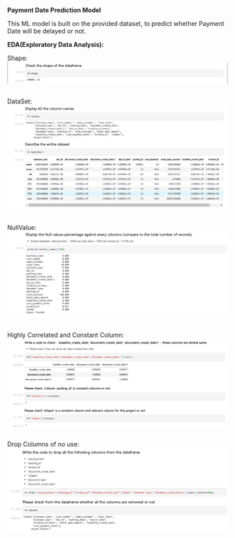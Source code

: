 **Payment Date Prediction Model**

This ML model is built on the provided dataset, to predict whether Payment Date will be delayed or not. 

**EDA(Exploratory Data Analysis):**
<p>
Shape:
<img align="left" alt="shapeEDA" src="https://github.com/Jks08/Payment-Date-Prediction/blob/main/Assets/Images/shapeEDA.png" /></p>
<p>&nbsp;</p>
<p>
DataSet:
<img align="left" alt="descEDA" src="https://github.com/Jks08/Payment-Date-Prediction/blob/main/Assets/Images/EDA.png" /></p>
<p>&nbsp;</p>
<p>
NullValue:
<img align="left" alt="nullValues" src="https://github.com/Jks08/Payment-Date-Prediction/blob/main/Assets/Images/nullValues.png" /></p>
<p>&nbsp;</p>
<p>
Highly Correlated and Constant Column:
<img align="left" alt="highlyCorrelatedConstantColumn" src="https://github.com/Jks08/Payment-Date-Prediction/blob/main/Assets/Images/toDropColumns.png" /></p>
<p>&nbsp;</p>
<p>
Drop Columns of no use:
<img align="left" alt="dropColumnsofnouse" src="https://github.com/Jks08/Payment-Date-Prediction/blob/main/Assets/Images/dropColumns0.png" /></p>
